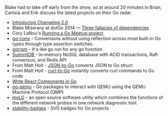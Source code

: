 Blake had to take off early from the show, so at around 20 minutes in Brian, Carlisia and Erik discuss the latest projects on their Go radar.

- [Introducing Changelog 2.0](https://changelog.com/posts/introducing-changelog-2-0)
- Blake Mizerany at dotGo 2014 — [Three fallacies of dependencies](https://www.youtube.com/watch?v=yi5A3cK1LNA)
- Cory LaNou's [Running a Go Meetup project](https://github.com/corylanou/go-meetup)
- [go-conv](https://github.com/cstockton/go-conv) - Conversions without using reflection across most built-in Go types through type assertion switches.
- [gorram](https://github.com/natefinch/gorram) - It's like go run for any go function
- [SummitDB ](https://github.com/tidwall/summitdb) - In-memory NoSQL database with ACID transactions, Raft consensus, and Redis API
- From Matt Holt - [JSON-to-Go](https://mholt.github.io/json-to-go/) converts JSON to Go struct
- From Matt Holt - [curl-to-Go](https://mholt.github.io/curl-to-go/) instantly converts curl commands to Go code
- [Write
React Components
in Go](http://bepsays.com/en/2016/10/13/react-in-go/)
- [go-qemu](https://github.com/digitalocean/go-qemu) - Go packages to interact with QEMU using the QEMU Machine Protocol (QMP)
- [myLG](http://mylg.io/) - an open source software utility which combines the functions of the different network probes in one network diagnostic tool.
- [stability-badges](https://github.com/emersion/stability-badges) - SVG badges for Go projects